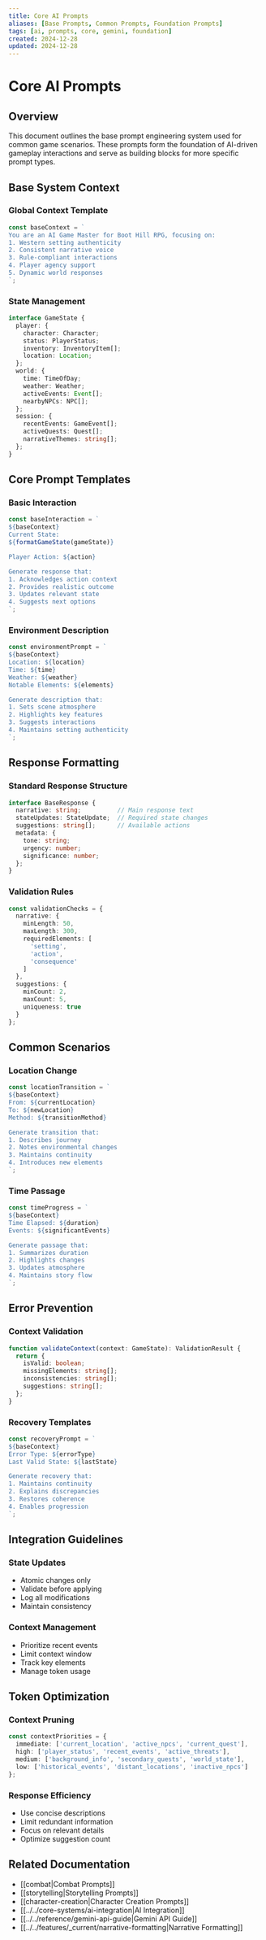 ```yaml
---
title: Core AI Prompts
aliases: [Base Prompts, Common Prompts, Foundation Prompts]
tags: [ai, prompts, core, gemini, foundation]
created: 2024-12-28
updated: 2024-12-28
---
```


# Core AI Prompts

## Overview
This document outlines the base prompt engineering system used for common game scenarios. These prompts form the foundation of AI-driven gameplay interactions and serve as building blocks for more specific prompt types.

## Base System Context

### Global Context Template
```typescript
const baseContext = `
You are an AI Game Master for Boot Hill RPG, focusing on:
1. Western setting authenticity
2. Consistent narrative voice
3. Rule-compliant interactions
4. Player agency support
5. Dynamic world responses
`;
```

### State Management
```typescript
interface GameState {
  player: {
    character: Character;
    status: PlayerStatus;
    inventory: InventoryItem[];
    location: Location;
  };
  world: {
    time: TimeOfDay;
    weather: Weather;
    activeEvents: Event[];
    nearbyNPCs: NPC[];
  };
  session: {
    recentEvents: GameEvent[];
    activeQuests: Quest[];
    narrativeThemes: string[];
  };
}
```

## Core Prompt Templates

### Basic Interaction
```typescript
const baseInteraction = `
${baseContext}
Current State:
${formatGameState(gameState)}

Player Action: ${action}

Generate response that:
1. Acknowledges action context
2. Provides realistic outcome
3. Updates relevant state
4. Suggests next options
`;
```

### Environment Description
```typescript
const environmentPrompt = `
${baseContext}
Location: ${location}
Time: ${time}
Weather: ${weather}
Notable Elements: ${elements}

Generate description that:
1. Sets scene atmosphere
2. Highlights key features
3. Suggests interactions
4. Maintains setting authenticity
`;
```

## Response Formatting

### Standard Response Structure
```typescript
interface BaseResponse {
  narrative: string;          // Main response text
  stateUpdates: StateUpdate;  // Required state changes
  suggestions: string[];      // Available actions
  metadata: {
    tone: string;
    urgency: number;
    significance: number;
  };
}
```

### Validation Rules
```typescript
const validationChecks = {
  narrative: {
    minLength: 50,
    maxLength: 300,
    requiredElements: [
      'setting',
      'action',
      'consequence'
    ]
  },
  suggestions: {
    minCount: 2,
    maxCount: 5,
    uniqueness: true
  }
};
```

## Common Scenarios

### Location Change
```typescript
const locationTransition = `
${baseContext}
From: ${currentLocation}
To: ${newLocation}
Method: ${transitionMethod}

Generate transition that:
1. Describes journey
2. Notes environmental changes
3. Maintains continuity
4. Introduces new elements
`;
```

### Time Passage
```typescript
const timeProgress = `
${baseContext}
Time Elapsed: ${duration}
Events: ${significantEvents}

Generate passage that:
1. Summarizes duration
2. Highlights changes
3. Updates atmosphere
4. Maintains story flow
`;
```

## Error Prevention

### Context Validation
```typescript
function validateContext(context: GameState): ValidationResult {
  return {
    isValid: boolean;
    missingElements: string[];
    inconsistencies: string[];
    suggestions: string[];
  };
}
```

### Recovery Templates
```typescript
const recoveryPrompt = `
${baseContext}
Error Type: ${errorType}
Last Valid State: ${lastState}

Generate recovery that:
1. Maintains continuity
2. Explains discrepancies
3. Restores coherence
4. Enables progression
`;
```

## Integration Guidelines

### State Updates
- Atomic changes only
- Validate before applying
- Log all modifications
- Maintain consistency

### Context Management
- Prioritize recent events
- Limit context window
- Track key elements
- Manage token usage

## Token Optimization

### Context Pruning
```typescript
const contextPriorities = {
  immediate: ['current_location', 'active_npcs', 'current_quest'],
  high: ['player_status', 'recent_events', 'active_threats'],
  medium: ['background_info', 'secondary_quests', 'world_state'],
  low: ['historical_events', 'distant_locations', 'inactive_npcs']
};
```

### Response Efficiency
- Use concise descriptions
- Limit redundant information
- Focus on relevant details
- Optimize suggestion count

## Related Documentation
- [[combat|Combat Prompts]]
- [[storytelling|Storytelling Prompts]]
- [[character-creation|Character Creation Prompts]]
- [[../../core-systems/ai-integration|AI Integration]]
- [[../../reference/gemini-api-guide|Gemini API Guide]]
- [[../../features/_current/narrative-formatting|Narrative Formatting]]
